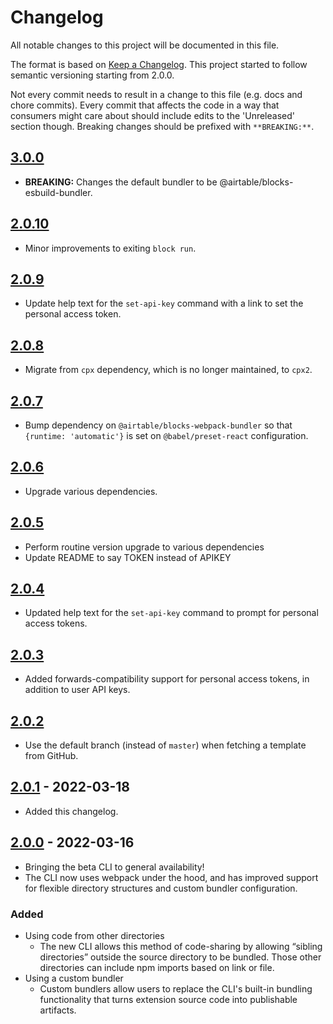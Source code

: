 # Changelog

All notable changes to this project will be documented in this file.

The format is based on [Keep a Changelog](https://keepachangelog.com/en/1.0.0/). This project
started to follow semantic versioning starting from 2.0.0.

Not every commit needs to result in a change to this file (e.g. docs and chore commits). Every
commit that affects the code in a way that consumers might care about should include edits to the
'Unreleased' section though. Breaking changes should be prefixed with `**BREAKING:**`.

## [3.0.0](https://github.com/Airtable/blocks/compare/@airtable/blocks-cli@2.0.10...@airtable/blocks-cli@3.0.0)

- **BREAKING:** Changes the default bundler to be @airtable/blocks-esbuild-bundler.

## [2.0.10](https://github.com/Airtable/blocks/compare/@airtable/blocks-cli@2.0.9...@airtable/blocks-cli@2.0.10)

- Minor improvements to exiting `block run`.

## [2.0.9](https://github.com/Airtable/blocks/compare/@airtable/blocks-cli@2.0.8...@airtable/blocks-cli@2.0.9)

- Update help text for the `set-api-key` command with a link to set the personal access token.

## [2.0.8](https://github.com/Airtable/blocks/compare/@airtable/blocks-cli@2.0.7...@airtable/blocks-cli@2.0.8)

- Migrate from `cpx` dependency, which is no longer maintained, to `cpx2`.

## [2.0.7](https://github.com/Airtable/blocks/compare/@airtable/blocks-cli@2.0.6...@airtable/blocks-cli@2.0.7)

- Bump dependency on `@airtable/blocks-webpack-bundler` so that `{runtime: 'automatic'}` is set on
  `@babel/preset-react` configuration.

## [2.0.6](https://github.com/Airtable/blocks/compare/@airtable/blocks-cli@2.0.5...@airtable/blocks-cli@2.0.6)

- Upgrade various dependencies.

## [2.0.5](https://github.com/Airtable/blocks/compare/@airtable/blocks-cli@2.0.4...@airtable/blocks-cli@2.0.5)

- Perform routine version upgrade to various dependencies
- Update README to say TOKEN instead of APIKEY

## [2.0.4](https://github.com/Airtable/blocks/compare/@airtable/blocks-cli@2.0.3...@airtable/blocks-cli@2.0.4)

- Updated help text for the `set-api-key` command to prompt for personal access tokens.

## [2.0.3](https://github.com/Airtable/blocks/compare/@airtable/blocks-cli@2.0.2...@airtable/blocks-cli@2.0.3)

- Added forwards-compatibility support for personal access tokens, in addition to user API keys.

## [2.0.2](https://github.com/Airtable/blocks/compare/@airtable/blocks-cli@2.0.1...@airtable/blocks-cli@2.0.2)

- Use the default branch (instead of `master`) when fetching a template from GitHub.

## [2.0.1](https://github.com/Airtable/blocks/compare/@airtable/blocks-cli@2.0.0...@airtable/blocks-cli@2.0.1) - 2022-03-18

- Added this changelog.

## [2.0.0](https://github.com/Airtable/blocks/compare/@airtable/blocks-cli@2.0.0) - 2022-03-16

- Bringing the beta CLI to general availability!
- The CLI now uses webpack under the hood, and has improved support for flexible directory
  structures and custom bundler configuration.

### Added

- Using code from other directories
    - The new CLI allows this method of code-sharing by allowing “sibling directories” outside the
      source directory to be bundled. Those other directories can include npm imports based on link
      or file.
- Using a custom bundler
    - Custom bundlers allow users to replace the CLI's built-in bundling functionality that turns
      extension source code into publishable artifacts.
